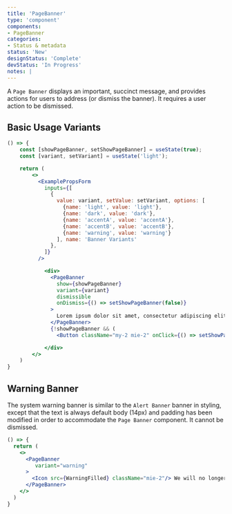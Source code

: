 ```yaml
---
title: 'PageBanner'
type: 'component'
components:
- PageBanner
categories:
- Status & metadata
status: 'New'
designStatus: 'Complete'
devStatus: 'In Progress'
notes: |
---
```


A ``Page Banner`` displays an important, succinct message, and provides actions for users to address (or dismiss the banner). It requires a user action to be dismissed.

## Basic Usage Variants

```jsx live
() => {
    const [showPageBanner, setShowPageBanner] = useState(true);
    const [variant, setVariant] = useState('light');

    return (
        <>
          <ExamplePropsForm
            inputs={[
              {
                value: variant, setValue: setVariant, options: [
                  {name: 'light', value: 'light'},
                  {name: 'dark', value: 'dark'},
                  {name: 'accentA', value: 'accentA'},
                  {name: 'accentB', value: 'accentB'},
                  {name: 'warning', value: 'warning'}
                ], name: 'Banner Variants'
              },
            ]}
          />

            <div>
              <PageBanner
                show={showPageBanner}
                variant={variant}
                dismissible
                onDismiss={() => setShowPageBanner(false)}
              >
                Lorem ipsum dolor sit amet, consectetur adipiscing elit, sed do eiusmod tempor incididunt ut labore.
              </PageBanner>
              {!showPageBanner && (
                <Button className="my-2 mie-2" onClick={() => setShowPageBanner(true)}>Show Page Banner</Button>)}

            </div>
        </>
    )
}
```



## Warning Banner

The system warning banner is similar to the ``Alert Banner`` banner in styling, except that the text is always default body (14px) and padding has been modified in order to accommodate the ``Page Banner`` component. It cannot be dismissed.

```jsx live
() => {
  return (
    <>
      <PageBanner
         variant="warning"
      >
        <Icon src={WarningFilled} className="mie-2"/> We will no longer support Internet Explorer 11.
      </PageBanner>
    </>
  )
}
```

